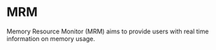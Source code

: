# MRM
Memory Resource Monitor (MRM) aims to provide users with real time information on memory usage.
